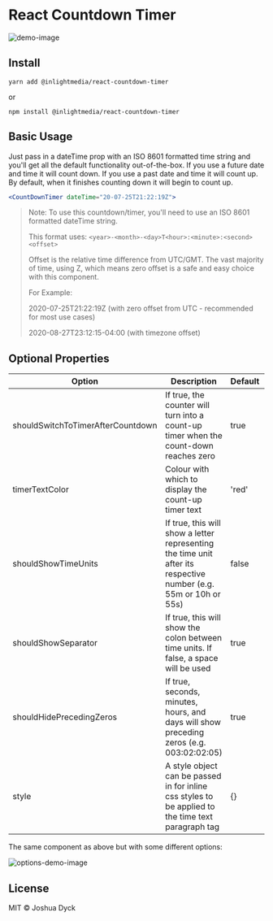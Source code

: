 # React Countdown Timer

![demo-image](https://github.com/inlightmedia/react-countdown-timer/blob/master/README-DEMO.gif)

## Install

`yarn add @inlightmedia/react-countdown-timer`

or

`npm install @inlightmedia/react-countdown-timer`

## Basic Usage

Just pass in a dateTime prop with an ISO 8601 formatted time string and you'll get all the default functionality out-of-the-box. If you use a future date and time it will count down. If you use a past date and time it will count up. By default, when it finishes counting down it will begin to count up.

```jsx
<CountDownTimer dateTime="20-07-25T21:22:19Z">
```

> Note: To use this countdown/timer, you'll need to use an ISO 8601 formatted dateTime string.
>
> This format uses: `<year>-<month>-<day>T<hour>:<minute>:<second><offset>`
>
> Offset is the relative time difference from UTC/GMT. The vast majority of time, using Z, which means zero offset is a safe and easy choice with this component.
> 
> For Example:
>
> 2020-07-25T21:22:19Z (with zero offset from UTC - recommended for most use cases)
>
> 2020-08-27T23:12:15-04:00 (with timezone offset)

## Optional Properties

| Option                              | Description                                                                                                      | Default | Type    |
|-------------------------------------|------------------------------------------------------------------------------------------------------------------|---------|---------|
| shouldSwitchToTimerAfterCountdown   | If true, the counter will turn into a count-up timer when the count-down reaches zero                            | true    | boolean |
| timerTextColor                      | Colour with which to display the count-up timer text                                                             | 'red'   | string  |
| shouldShowTimeUnits                 | If true, this will show a letter representing the time unit after its respective number (e.g. 55m or 10h or 55s) | false   | boolean |
| shouldShowSeparator                 | If true, this will show the colon between time units. If false, a space will be used                             | true    | boolean |
| shouldHidePrecedingZeros            | If true, seconds, minutes, hours, and days will show preceding zeros (e.g. 003:02:02:05)                         | true    | boolean |
| style                               | A style object can be passed in for inline css styles to be applied to the time text paragraph tag               | {}      | object  |

The same component as above but with some different options:

![options-demo-image](https://github.com/inlightmedia/react-countdown-timer/raw/master/README-OPTIONS-DEMO.gif)

## License

MIT © Joshua Dyck
